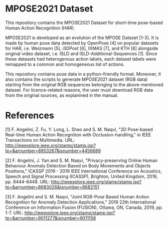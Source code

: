 # MPOSE2021 Dataset

This repository contains the MPOSE2021 Dataset for short-time pose-based Human Action Recognition (HAR). 

MPOSE2021 is developed as an evolution of the MPOSE Dataset [1-3]. It is made by human pose data detected by OpenPose [4] on popular datasets for HAR, i.e. Weizmann [5], i3DPost [6], IXMAS [7], and KTH [8] alongside original video dataset, i.e. ISLD and ISLD-Additional-Sequences [1]. Since these datasets had heterogenous action labels, each dataset labels were remapped to a common and homogeneous list of actions.

This repository contains pose data in a python-friendly format. Moreover, it also contains the scripts to generate MPOSE2021 dataset (RGB data) starting from the original RGB sequences belonging to the above-mentioned dataset. For licence-related reasons, the user must download RGB data from the original sources, as explanined in the manual.

# References
[1] F. Angelini, Z. Fu, Y. Long, L. Shao and S. M. Naqvi, "2D Pose-based Real-time Human Action Recognition with Occlusion-handling," in IEEE Transactions on Multimedia. URL: http://ieeexplore.ieee.org/stamp/stamp.jsp?tp=&arnumber=8853267&isnumber=4456689

[2] F. Angelini, J. Yan and S. M. Naqvi, "Privacy-preserving Online Human Behaviour Anomaly Detection Based on Body Movements and Objects Positions," ICASSP 2019 - 2019 IEEE International Conference on Acoustics, Speech and Signal Processing (ICASSP), Brighton, United Kingdom, 2019, pp. 8444-8448. URL: http://ieeexplore.ieee.org/stamp/stamp.jsp?tp=&arnumber=8683026&isnumber=8682151

[3] F. Angelini and S. M. Naqvi, "Joint RGB-Pose Based Human Action Recognition for Anomaly Detection Applications," 2019 22th International Conference on Information Fusion (FUSION), Ottawa, ON, Canada, 2019, pp. 1-7. URL: http://ieeexplore.ieee.org/stamp/stamp.jsp?tp=&arnumber=9011277&isnumber=9011156
